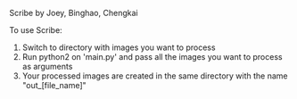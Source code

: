 Scribe by
Joey, Binghao, Chengkai

To use Scribe:

1. Switch to directory with images you want to process
2. Run python2 on 'main.py' and pass all the images you want to process as arguments
3. Your processed images are created in the same directory with the name "out_[file_name]"
